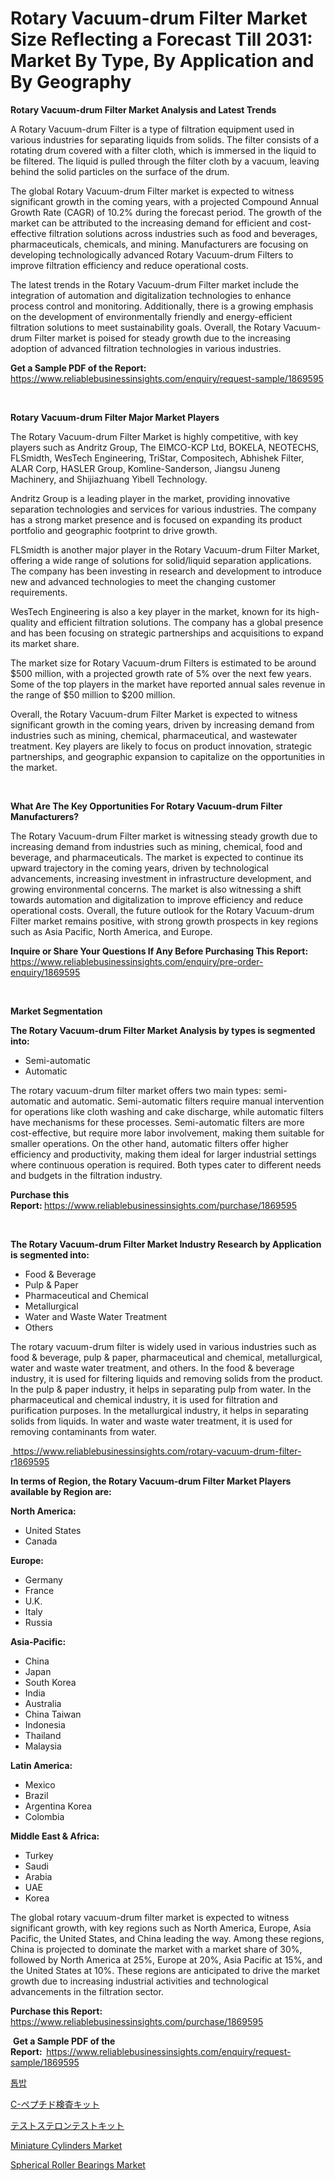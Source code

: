 <p><h1>Rotary Vacuum-drum Filter Market Size Reflecting a Forecast Till 2031: Market By Type, By Application and By Geography</h1></p><p><strong>Rotary Vacuum-drum Filter Market Analysis and Latest Trends</strong></p>
<p><p>A Rotary Vacuum-drum Filter is a type of filtration equipment used in various industries for separating liquids from solids. The filter consists of a rotating drum covered with a filter cloth, which is immersed in the liquid to be filtered. The liquid is pulled through the filter cloth by a vacuum, leaving behind the solid particles on the surface of the drum.</p><p>The global Rotary Vacuum-drum Filter market is expected to witness significant growth in the coming years, with a projected Compound Annual Growth Rate (CAGR) of 10.2% during the forecast period. The growth of the market can be attributed to the increasing demand for efficient and cost-effective filtration solutions across industries such as food and beverages, pharmaceuticals, chemicals, and mining. Manufacturers are focusing on developing technologically advanced Rotary Vacuum-drum Filters to improve filtration efficiency and reduce operational costs. </p><p>The latest trends in the Rotary Vacuum-drum Filter market include the integration of automation and digitalization technologies to enhance process control and monitoring. Additionally, there is a growing emphasis on the development of environmentally friendly and energy-efficient filtration solutions to meet sustainability goals. Overall, the Rotary Vacuum-drum Filter market is poised for steady growth due to the increasing adoption of advanced filtration technologies in various industries.</p></p>
<p><strong>Get a Sample PDF of the Report:&nbsp;</strong> <a href="https://www.reliablebusinessinsights.com/enquiry/request-sample/1869595">https://www.reliablebusinessinsights.com/enquiry/request-sample/1869595</a></p>
<p>&nbsp;</p>
<p><strong>Rotary Vacuum-drum Filter Major Market Players</strong></p>
<p><p>The Rotary Vacuum-drum Filter Market is highly competitive, with key players such as Andritz Group, The EIMCO-KCP Ltd, BOKELA, NEOTECHS, FLSmidth, WesTech Engineering, TriStar, Compositech, Abhishek Filter, ALAR Corp, HASLER Group, Komline-Sanderson, Jiangsu Juneng Machinery, and Shijiazhuang Yibell Technology.</p><p>Andritz Group is a leading player in the market, providing innovative separation technologies and services for various industries. The company has a strong market presence and is focused on expanding its product portfolio and geographic footprint to drive growth.</p><p>FLSmidth is another major player in the Rotary Vacuum-drum Filter Market, offering a wide range of solutions for solid/liquid separation applications. The company has been investing in research and development to introduce new and advanced technologies to meet the changing customer requirements.</p><p>WesTech Engineering is also a key player in the market, known for its high-quality and efficient filtration solutions. The company has a global presence and has been focusing on strategic partnerships and acquisitions to expand its market share.</p><p>The market size for Rotary Vacuum-drum Filters is estimated to be around $500 million, with a projected growth rate of 5% over the next few years. Some of the top players in the market have reported annual sales revenue in the range of $50 million to $200 million.</p><p>Overall, the Rotary Vacuum-drum Filter Market is expected to witness significant growth in the coming years, driven by increasing demand from industries such as mining, chemical, pharmaceutical, and wastewater treatment. Key players are likely to focus on product innovation, strategic partnerships, and geographic expansion to capitalize on the opportunities in the market.</p></p>
<p>&nbsp;</p>
<p><strong>What Are The Key Opportunities For Rotary Vacuum-drum Filter Manufacturers?</strong></p>
<p><p>The Rotary Vacuum-drum Filter market is witnessing steady growth due to increasing demand from industries such as mining, chemical, food and beverage, and pharmaceuticals. The market is expected to continue its upward trajectory in the coming years, driven by technological advancements, increasing investment in infrastructure development, and growing environmental concerns. The market is also witnessing a shift towards automation and digitalization to improve efficiency and reduce operational costs. Overall, the future outlook for the Rotary Vacuum-drum Filter market remains positive, with strong growth prospects in key regions such as Asia Pacific, North America, and Europe.</p></p>
<p><strong>Inquire or Share Your Questions If Any Before Purchasing This Report:</strong> <a href="https://www.reliablebusinessinsights.com/enquiry/pre-order-enquiry/1869595">https://www.reliablebusinessinsights.com/enquiry/pre-order-enquiry/1869595</a></p>
<p>&nbsp;</p>
<p><strong>Market Segmentation</strong></p>
<p><strong>The Rotary Vacuum-drum Filter Market Analysis by types is segmented into:</strong></p>
<p><ul><li>Semi-automatic</li><li>Automatic</li></ul></p>
<p><p>The rotary vacuum-drum filter market offers two main types: semi-automatic and automatic. Semi-automatic filters require manual intervention for operations like cloth washing and cake discharge, while automatic filters have mechanisms for these processes. Semi-automatic filters are more cost-effective, but require more labor involvement, making them suitable for smaller operations. On the other hand, automatic filters offer higher efficiency and productivity, making them ideal for larger industrial settings where continuous operation is required. Both types cater to different needs and budgets in the filtration industry.</p></p>
<p><strong>Purchase this Report:&nbsp;</strong><a href="https://www.reliablebusinessinsights.com/purchase/1869595">https://www.reliablebusinessinsights.com/purchase/1869595</a></p>
<p>&nbsp;</p>
<p><strong>The Rotary Vacuum-drum Filter Market Industry Research by Application is segmented into:</strong></p>
<p><ul><li>Food & Beverage</li><li>Pulp & Paper</li><li>Pharmaceutical and Chemical</li><li>Metallurgical</li><li>Water and Waste Water Treatment</li><li>Others</li></ul></p>
<p><p>The rotary vacuum-drum filter is widely used in various industries such as food & beverage, pulp & paper, pharmaceutical and chemical, metallurgical, water and waste water treatment, and others. In the food & beverage industry, it is used for filtering liquids and removing solids from the product. In the pulp & paper industry, it helps in separating pulp from water. In the pharmaceutical and chemical industry, it is used for filtration and purification purposes. In the metallurgical industry, it helps in separating solids from liquids. In water and waste water treatment, it is used for removing contaminants from water.</p></p>
<p><a href="https://www.reliablebusinessinsights.com/rotary-vacuum-drum-filter-r1869595">&nbsp;https://www.reliablebusinessinsights.com/rotary-vacuum-drum-filter-r1869595</a></p>
<p><strong>In terms of Region, the Rotary Vacuum-drum Filter Market Players available by Region are:</strong></p>
<p>
    <p> <strong> North America: </strong>
        <ul>
            <li>United States</li>
            <li>Canada</li>
        </ul>
        </p> 
    <p> <strong> Europe: </strong>
        <ul>
            <li>Germany</li>
            <li>France</li>
            <li>U.K.</li>
            <li>Italy</li>
            <li>Russia</li>
        </ul>
        </p> 
    <p> <strong> Asia-Pacific: </strong>
        <ul>
            <li>China</li>
            <li>Japan</li>
            <li>South Korea</li>
            <li>India</li>
            <li>Australia</li>
            <li>China Taiwan</li>
            <li>Indonesia</li>
            <li>Thailand</li>
            <li>Malaysia</li>
        </ul>
        </p> 
    <p> <strong> Latin America: </strong>
        <ul>
            <li>Mexico</li>
            <li>Brazil</li>
            <li>Argentina Korea</li>
            <li>Colombia</li>
        </ul>
        </p> 
    <p> <strong> Middle East & Africa: </strong>
        <ul>
            <li>Turkey</li>
            <li>Saudi</li>
            <li>Arabia</li>
            <li>UAE</li>
            <li>Korea</li>
        </ul>
    </p>
    </p>
<p><p>The global rotary vacuum-drum filter market is expected to witness significant growth, with key regions such as North America, Europe, Asia Pacific, the United States, and China leading the way. Among these regions, China is projected to dominate the market with a market share of 30%, followed by North America at 25%, Europe at 20%, Asia Pacific at 15%, and the United States at 10%. These regions are anticipated to drive the market growth due to increasing industrial activities and technological advancements in the filtration sector.</p></p>
<p><strong>Purchase this Report: </strong><a href="https://www.reliablebusinessinsights.com/purchase/1869595">https://www.reliablebusinessinsights.com/purchase/1869595</a></p>
<p>&nbsp;<strong>Get a Sample PDF of the Report:&nbsp;&nbsp;</strong><a href="https://www.reliablebusinessinsights.com/enquiry/request-sample/1869595">https://www.reliablebusinessinsights.com/enquiry/request-sample/1869595</a></p>
<p><strong></strong></p>
<p><p><a href="https://github.com/nigaleamar09/Market-Research-Report-List-1/blob/main/9912432177342.md">톱밥</a></p><p><a href="https://github.com/JoanaNitzsche/Market-Research-Report-List-1/blob/main/2753118164373.md">C-ペプチド検査キット</a></p><p><a href="https://github.com/KaliMetz2023/Market-Research-Report-List-1/blob/main/2399440164374.md">テストステロンテストキット</a></p><p><a href="https://github.com/Paul14Anderson63/Market-Research-Report-List-4/blob/main/miniature-cylinders-market.md">Miniature Cylinders Market</a></p><p><a href="https://github.com/mabutironaldo/Market-Research-Report-List-5/blob/main/spherical-roller-bearings-market.md">Spherical Roller Bearings Market</a></p></p>